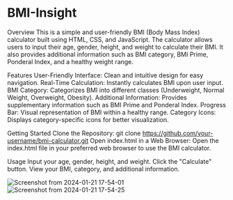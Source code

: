 # BMI-Insight
Overview
This is a simple and user-friendly BMI (Body Mass Index) calculator built using HTML, CSS, and JavaScript. The calculator allows users to input their age, gender, height, and weight to calculate their BMI. It also provides additional information such as BMI category, BMI Prime, Ponderal Index, and a healthy weight range.

Features
User-Friendly Interface: Clean and intuitive design for easy navigation.
Real-Time Calculation: Instantly calculates BMI upon user input.
BMI Category: Categorizes BMI into different classes (Underweight, Normal Weight, Overweight, Obesity).
Additional Information: Provides supplementary information such as BMI Prime and Ponderal Index.
Progress Bar: Visual representation of BMI within a healthy range.
Category Icons: Displays category-specific icons for better visualization.

Getting Started
Clone the Repository:
git clone https://github.com/your-username/bmi-calculator.git
Open index.html in a Web Browser:
Open the index.html file in your preferred web browser to use the BMI calculator.

Usage
Input your age, gender, height, and weight.
Click the "Calculate" button.
View your BMI, category, and additional information.





![Screenshot from 2024-01-21 17-54-01](https://github.com/diyabhowmick/BMI-Insight/assets/116788850/15d9680f-4311-4bb1-b3cd-a7b4f59eab63)
![Screenshot from 2024-01-21 17-54-25](https://github.com/diyabhowmick/BMI-Insight/assets/116788850/7e2a66e4-5014-439e-a734-61e607065fb5)

